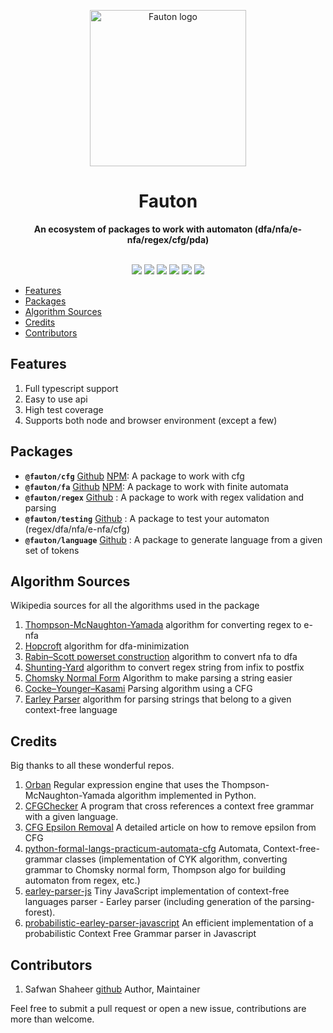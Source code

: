 <p align="center"><a href="https://https://nishan-docs.netlify.app/" target="_blank" rel="noopener noreferrer"><img width="250" src="https://raw.githubusercontent.com/Devorein/fauton/dev/docs/static/img/logo.svg" alt="Fauton logo"></a></p>

<div align="center"> <h1>Fauton</h1> </div>
<div align="center"><b>An ecosystem of packages to work with automaton (dfa/nfa/e-nfa/regex/cfg/pda)</b></div>
<br/>

<p align="center">
  <a href="https://github.com/Devorein/fauton/actions?query=workflow%3A%22Lint%2C+Build+and+Test%22"><img src="https://github.com/devorein/fauton/workflows/Lint,%20Build%20and%20Test/badge.svg"/></a>
  <a href="https://app.codecov.io/gh/Devorein/fauton/branch/master"><img src="https://img.shields.io/codecov/c/github/devorein/fauton?color=blue"/></a>
  <img src="https://img.shields.io/github/commit-activity/m/devorein/fauton?color=yellow" />
  <img src="https://img.shields.io/github/repo-size/devorein/fauton?style=flat-square&color=ocombo"/>
  <img src="https://img.shields.io/github/contributors/devorein/fauton?label=contributors&color=red"/>
  <img src="https://img.shields.io/github/issues/devorein/fauton"/>
</p>

- [Features](#features)
- [Packages](#packages)
- [Algorithm Sources](#algorithm-sources)
- [Credits](#credits)
- [Contributors](#contributors)

## Features

1. Full typescript support
2. Easy to use api
3. High test coverage
4. Supports both node and browser environment (except a few)

## Packages

- **`@fauton/cfg`** [Github](https://github.com/Devorein/fauton/tree/main/packages/cfg) [NPM](https://www.npmjs.com/package/@fauton/cfg): A package to work with cfg
- **`@fauton/fa`** [Github](https://github.com/Devorein/fauton/tree/main/packages/fa) [NPM](https://www.npmjs.com/package/@fauton/fa): A package to work with finite automata
- **`@fauton/regex`** [Github](https://github.com/Devorein/fauton/tree/main/packages/regex) : A package to work with regex validation and parsing
- **`@fauton/testing`** [Github](https://github.com/Devorein/fauton/tree/main/packages/testing) : A package to test your automaton (regex/dfa/nfa/e-nfa/cfg)
- **`@fauton/language`** [Github](https://github.com/Devorein/fauton/tree/main/packages/language) : A package to generate language from a given set of tokens

## Algorithm Sources

Wikipedia sources for all the algorithms used in the package

1. [Thompson-McNaughton-Yamada](https://en.wikipedia.org/wiki/Thompson%27s_construction) algorithm for converting regex to e-nfa
2. [Hopcroft](https://en.wikipedia.org/wiki/DFA_minimization#Hopcroft's_algorithm) algorithm for dfa-minimization
3. [Rabin–Scott powerset construction](https://en.wikipedia.org/wiki/Powerset_construction) algorithm to convert nfa to dfa
4. [Shunting-Yard](https://en.wikipedia.org/wiki/Shunting-yard_algorithm) algorithm to convert regex string from infix to postfix
5. [Chomsky Normal Form](https://en.wikipedia.org/wiki/Chomsky_normal_form) Algorithm to make parsing a string easier
6. [Cocke–Younger–Kasami](https://en.wikipedia.org/wiki/CYK_algorithm) Parsing algorithm using a CFG
7. [Earley Parser](https://en.wikipedia.org/wiki/Earley_parser) algorithm for parsing strings that belong to a given context-free language

## Credits

Big thanks to all these wonderful repos.

1. [Orban](https://github.com/wevial/orban) Regular expression engine that uses the Thompson-McNaughton-Yamada algorithm implemented in Python.
2. [CFGChecker](https://github.com/mattany/CFGChecker) A program that cross references a context free grammar with a given language.
3. [CFG Epsilon Removal](https://eli.thegreenplace.net/2010/02/08/removing-epsilon-productions-from-context-free-grammars) A detailed article on how to remove epsilon from CFG
4. [python-formal-langs-practicum-automata-cfg](https://github.com/persiyanov/python-formal-langs-practicum-automata-cfg) Automata, Context-free-grammar classes (implementation of CYK algorithm, converting grammar to Chomsky normal form, Thompson algo for building automaton from regex, etc.)
5. [earley-parser-js](https://github.com/lagodiuk/earley-parser-js) Tiny JavaScript implementation of context-free languages parser - Earley parser (including generation of the parsing-forest).
6. [probabilistic-earley-parser-javascript](https://github.com/digitalheir/probabilistic-earley-parser-javascript) An efficient implementation of a probabilistic Context Free Grammar parser in Javascript

## Contributors

1.  Safwan Shaheer [github](https://github.com/Devorein) Author, Maintainer

Feel free to submit a pull request or open a new issue, contributions are more than welcome.
